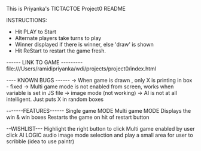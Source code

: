 This is Priyanka's TICTACTOE Project0 README

INSTRUCTIONS:
- Hit PLAY to Start
- Alternate players take turns to play
- Winner displayed if there is winner, else  'draw' is shown
- Hit ReStart to restart the game fresh.





------ LINK TO GAME ---------
file:///Users/ramidipriyanka/wdi/projects/project0/index.html


---- KNOWN BUGS ------
-> When game is drawn , only X is printing in box - fixed
-> Multi game mode is not enabled from screen, works when variable is set in JS file
-> image mode (not working)
-> AI is not at all intelligent. Just puts X in random boxes


-------FEATURES------
Single game MODE
Multi game MODE
Displays the win & win boxes
Restarts the game on hit of restart button

--WISHLIST---
Highlight the right button to click
Multi game enabled by user click
AI LOGIC
audio
image mode selection and play
a small area for user to scribble (idea to use paintr)
